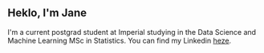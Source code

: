 ## Heklo, I'm Jane

I'm a current postgrad student at Imperial studying in the Data Science and Machine Learning MSc in Statistics. You can find my Linkedin [heze](https://www.linkedin.com/in/jane-manning-772920207/).
